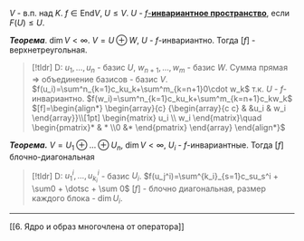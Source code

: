 $V$ - в.п. над $K$. $f \in \text{End}V,\ U \le V$.
$U$ - <ins>$f$-**инвариантное пространство**</ins>, если $F(U)\le U$.

***Теорема***. $\dim V < \infty$. $V =U \oplus W,\ U$ - $f$-инвариантно. Тогда $[f]$ - верхнетреугольная.
>[!tldr] D:
>$u_1,\dotsc,u_n$ - базис $U$, $w_{n+1},\dotsc,w_m$ - базис $W$.
>Сумма прямая $\Rightarrow$ объединение базисов - базис $V$.
>$f(u_i)=\sum^n_{k=1}c_ku_k+\sum^m_{k=n+1}0\cdot w_k$ т.к. $U$ - $f$-инвариантно.
>$f(w_i)=\sum^n_{k=1}c_ku_k+\sum^m_{k=n+1}c_kw_k$
>$[f]=\begin{align*}
\begin{array}{c}
{\begin{array}{c c}
& &u_i & w_i     
\end{array}}\\[1pt]
\begin{matrix}
u_i \\ w_i 
\end{matrix}\quad
\begin{pmatrix}* & * \\0 &* 
\end{pmatrix}
\end{array}
\end{align*}$

***Теорема.*** $V=U_1\oplus\dotsc\oplus U_n,\ \dim V < \infty,\ U_i$ - $f$-инвариантные. Тогда $[f]$ блочно-диагональная
>[!tldr] D:
>$u_1^i,\dotsc,u_{k_i}^{i}$ - базис $U_i$.
>$f(u_j^i)=\sum^{k_i}_{s=1}c_su_s^i + \sum0 + \dotsc + \sum 0$
>$[f]$ - блочно диагональная, размер каждого блока - $\dim U_i$.

---
[[6. Ядро и образ многочлена от оператора]]
